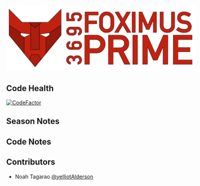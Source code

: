 ![logo](https://github.com/FRC-3695/2023-Season---ChargedUp/blob/master/Logo.png?raw=true)
## Code Health
[![CodeFactor](https://www.codefactor.io/repository/github/frc-3695/2023-season---chargedup/badge)](https://www.codefactor.io/repository/github/frc-3695/2023-season---chargedup)
## Season Notes
## Code Notes
## Contributors
- Noah Tagarao [@yelliotAlderson](https://github.com/yelliotAlderson)
